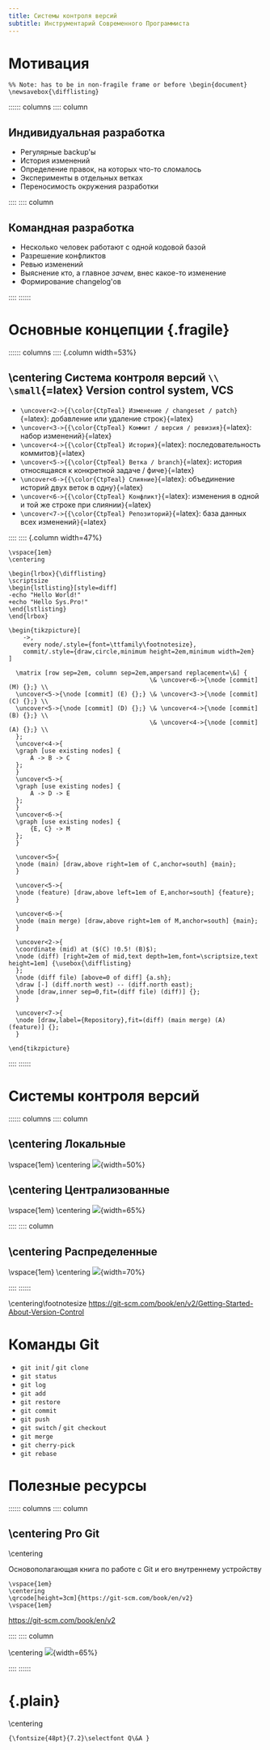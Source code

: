 ```yaml
---
title: Системы контроля версий
subtitle: Инструментарий Современного Программиста
---
```


# Мотивация

```{=latex}
%% Note: has to be in non-fragile frame or before \begin{document}
\newsavebox{\difflisting}
```

:::::: columns
:::: column

## Индивидуальная разработка

- Регулярные backup'ы
- История изменений
- Определение правок, на которых что-то сломалось
- Эксперименты в отдельных ветках
- Переносимость окружения разработки

::::
:::: column

## Командная разработка

- Несколько человек работают с одной кодовой базой
- Разрешение конфликтов
- Ревью изменений
- Выяснение кто, а главное *зачем*, внес какое-то изменение
- Формирование changelog'ов

::::
::::::

# Основные концепции {.fragile}

:::::: columns
:::: {.column width=53%}

## \centering Система контроля версий `\\ \small`{=latex} Version control system, VCS

- `\uncover<2->{{\color{CtpTeal} Изменение / changeset / patch}`{=latex}: добавление или удаление строк`}`{=latex}
- `\uncover<3->{{\color{CtpTeal} Коммит / версия / ревизия}`{=latex}: набор изменений`}`{=latex}
- `\uncover<4->{{\color{CtpTeal} История}`{=latex}: последовательность коммитов`}`{=latex}
- `\uncover<5->{{\color{CtpTeal} Ветка / branch}`{=latex}: история относящаяся к конкретной задаче / фиче`}`{=latex}
- `\uncover<6->{{\color{CtpTeal} Слияние}`{=latex}: объединение историй двух веток в одну`}`{=latex}
- `\uncover<6->{{\color{CtpTeal} Конфликт}`{=latex}: изменения в одной и той же строке при слиянии`}`{=latex}
- `\uncover<7->{{\color{CtpTeal} Репозиторий}`{=latex}: база данных всех изменений`}`{=latex}

::::
:::: {.column width=47%}

```{=latex}
\vspace{1em}
\centering

\begin{lrbox}{\difflisting}
\scriptsize
\begin{lstlisting}[style=diff]
-echo "Hello World!"
+echo "Hello Sys.Pro!"
\end{lstlisting}
\end{lrbox}

\begin{tikzpicture}[
    ->,
    every node/.style={font=\ttfamily\footnotesize},
    commit/.style={draw,circle,minimum height=2em,minimum width=2em}
]

  \matrix [row sep=2em, column sep=2em,ampersand replacement=\&] {
                                       \& \uncover<6->{\node [commit] (M) {};} \\
  \uncover<5->{\node [commit] (E) {};} \& \uncover<3->{\node [commit] (C) {};} \\
  \uncover<5->{\node [commit] (D) {};} \& \uncover<4->{\node [commit] (B) {};} \\
                                       \& \uncover<4->{\node [commit] (A) {};} \\
  };
  \uncover<4->{
  \graph [use existing nodes] {
      A -> B -> C
  };
  }
  \uncover<5->{
  \graph [use existing nodes] {
      A -> D -> E
  };
  }
  \uncover<6->{
  \graph [use existing nodes] {
      {E, C} -> M
  };
  }

  \uncover<5>{
  \node (main) [draw,above right=1em of C,anchor=south] {main};
  }

  \uncover<5->{
  \node (feature) [draw,above left=1em of E,anchor=south] {feature};
  }

  \uncover<6->{
  \node (main merge) [draw,above right=1em of M,anchor=south] {main};
  }

  \uncover<2->{
  \coordinate (mid) at ($(C) !0.5! (B)$);
  \node (diff) [right=2em of mid,text depth=1em,font=\scriptsize,text height=1em] {\usebox{\difflisting}
  };
  \node (diff file) [above=0 of diff] {a.sh};
  \draw [-] (diff.north west) -- (diff.north east);
  \node [draw,inner sep=0,fit=(diff file) (diff)] {};
  }

  \uncover<7->{
  \node [draw,label={Repository},fit=(diff) (main merge) (A) (feature)] {};
  }

\end{tikzpicture}
```

::::
::::::

# Системы контроля версий

<!-- TODO: rewrite using TikZ -->

:::::: columns
:::: column

## \centering Локальные

\vspace{1em}
\centering
![](images/git/local.png){width=50%}

## \centering Централизованные

\vspace{1em}
\centering
![](images/git/centralized.png){width=65%}

::::
:::: column

## \centering Распределенные

\vspace{1em}
\centering
![](images/git/distributed.png){width=70%}

::::
::::::

\centering\footnotesize
<https://git-scm.com/book/en/v2/Getting-Started-About-Version-Control>

# Команды Git

- `git init` / `git clone`
- `git status`
- `git log`
- `git add`
- `git restore`
- `git commit`
- `git push`
- `git switch` / `git checkout`
- `git merge`
- `git cherry-pick`
- `git rebase`

# Полезные ресурсы

:::::: columns
:::: column

## \centering Pro Git

\centering

Основополагающая книга по работе c Git и его внутреннему устройству

```{=latex}
\vspace{1em}
\centering
\qrcode[height=3cm]{https://git-scm.com/book/en/v2}
\vspace{1em}
```
<https://git-scm.com/book/en/v2>

::::
:::: column

\centering
![](images/git/progit2.png){width=65%}

::::
::::::

# {.plain}

\centering
```{=latex}
{\fontsize{48pt}{7.2}\selectfont Q\&A }
```


